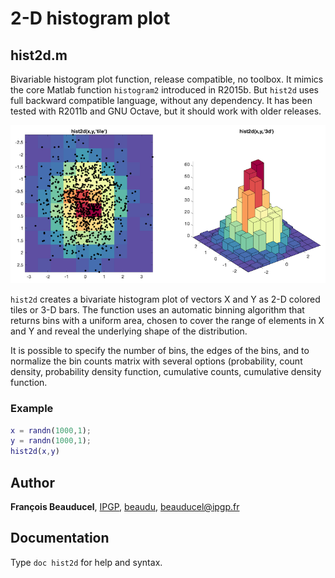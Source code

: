 # 2-D histogram plot

## hist2d.m
Bivariable histogram plot function, release compatible, no toolbox. It mimics the core Matlab function `histogram2` introduced in R2015b. But `hist2d` uses full backward compatible language, without any dependency. It has been tested with R2011b and GNU Octave, but it should work with older releases.

![](hist2d_example.png)

`hist2d` creates a bivariate histogram plot of vectors X and Y as 2-D colored tiles or 3-D bars. The function uses an automatic binning algorithm that returns bins with a uniform area, chosen to cover the range of elements in X and Y and reveal the underlying shape of the distribution.

It is possible to specify the number of bins, the edges of the bins, and to normalize the bin counts matrix with several options (probability, count density, probability density function, cumulative counts, cumulative density function.

### Example
```matlab
x = randn(1000,1);
y = randn(1000,1);
hist2d(x,y)
```

## Author
**François Beauducel**, [IPGP](www.ipgp.fr), [beaudu](https://github.com/beaudu), beauducel@ipgp.fr

## Documentation
Type `doc hist2d` for help and syntax.
